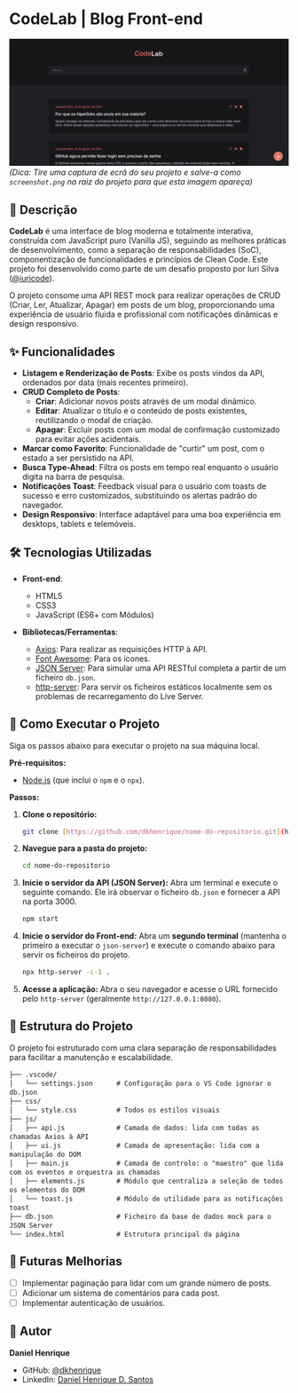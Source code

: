 # CodeLab | Blog Front-end

![Captura de tela do projeto CodeLab](./screenshot.png)
*(Dica: Tire uma captura de ecrã do seu projeto e salve-a como `screenshot.png` na raiz do projeto para que esta imagem apareça)*

## 📝 Descrição

**CodeLab** é uma interface de blog moderna e totalmente interativa, construída com JavaScript puro (Vanilla JS), seguindo as melhores práticas de desenvolvimento, como a separação de responsabilidades (SoC), componentização de funcionalidades e princípios de Clean Code. Este projeto foi desenvolvido como parte de um desafio proposto por Iuri Silva ([@iuricode](https://github.com/iuricode)).

O projeto consome uma API REST mock para realizar operações de CRUD (Criar, Ler, Atualizar, Apagar) em posts de um blog, proporcionando uma experiência de usuário fluida e profissional com notificações dinâmicas e design responsivo.

## ✨ Funcionalidades

- **Listagem e Renderização de Posts**: Exibe os posts vindos da API, ordenados por data (mais recentes primeiro).
- **CRUD Completo de Posts**:
  - **Criar**: Adicionar novos posts através de um modal dinâmico.
  - **Editar**: Atualizar o título e o conteúdo de posts existentes, reutilizando o modal de criação.
  - **Apagar**: Excluir posts com um modal de confirmação customizado para evitar ações acidentais.
- **Marcar como Favorito**: Funcionalidade de "curtir" um post, com o estado a ser persistido na API.
- **Busca Type-Ahead**: Filtra os posts em tempo real enquanto o usuário digita na barra de pesquisa.
- **Notificações Toast**: Feedback visual para o usuário com toasts de sucesso e erro customizados, substituindo os alertas padrão do navegador.
- **Design Responsivo**: Interface adaptável para uma boa experiência em desktops, tablets e telemóveis.

## 🛠️ Tecnologias Utilizadas

- **Front-end**:
  - HTML5
  - CSS3
  - JavaScript (ES6+ com Módulos)

- **Bibliotecas/Ferramentas**:
  - [Axios](https://axios-http.com/): Para realizar as requisições HTTP à API.
  - [Font Awesome](https://fontawesome.com/): Para os ícones.
  - [JSON Server](https://github.com/typicode/json-server): Para simular uma API RESTful completa a partir de um ficheiro `db.json`.
  - [http-server](https://www.npmjs.com/package/http-server): Para servir os ficheiros estáticos localmente sem os problemas de recarregamento do Live Server.

## 🚀 Como Executar o Projeto

Siga os passos abaixo para executar o projeto na sua máquina local.

**Pré-requisitos:**
- [Node.js](https://nodejs.org/en/) (que inclui o `npm` e o `npx`).

**Passos:**

1.  **Clone o repositório:**
    ```bash
    git clone [https://github.com/dkhenrique/nome-do-repositorio.git](https://github.com/dkhenrique/nome-do-repositorio.git)
    ```

2.  **Navegue para a pasta do projeto:**
    ```bash
    cd nome-do-repositorio
    ```

3.  **Inicie o servidor da API (JSON Server):**
    Abra um terminal e execute o seguinte comando. Ele irá observar o ficheiro `db.json` e fornecer a API na porta 3000.
    ```bash
    npm start
    ```

4.  **Inicie o servidor do Front-end:**
    Abra um **segundo terminal** (mantenha o primeiro a executar o `json-server`) e execute o comando abaixo para servir os ficheiros do projeto.
    ```bash
    npx http-server -c-1 .
    ```

5.  **Acesse a aplicação:**
    Abra o seu navegador e acesse o URL fornecido pelo `http-server` (geralmente `http://127.0.0.1:8080`).

## 📂 Estrutura do Projeto

O projeto foi estruturado com uma clara separação de responsabilidades para facilitar a manutenção e escalabilidade.

```
├── .vscode/
│   └── settings.json      # Configuração para o VS Code ignorar o db.json
├── css/
│   └── style.css          # Todos os estilos visuais
├── js/
│   ├── api.js             # Camada de dados: lida com todas as chamadas Axios à API
│   ├── ui.js              # Camada de apresentação: lida com a manipulação do DOM
│   ├── main.js            # Camada de controlo: o "maestro" que lida com os eventos e orquestra as chamadas
│   ├── elements.js        # Módulo que centraliza a seleção de todos os elementos do DOM
│   └── toast.js           # Módulo de utilidade para as notificações toast
├── db.json                # Ficheiro da base de dados mock para o JSON Server
└── index.html             # Estrutura principal da página
```

## 🔮 Futuras Melhorias

- [ ] Implementar paginação para lidar com um grande número de posts.
- [ ] Adicionar um sistema de comentários para cada post.
- [ ] Implementar autenticação de usuários.

## 👤 Autor

**Daniel Henrique**

- GitHub: [@dkhenrique](https://github.com/dkhenrique)
- LinkedIn: [Daniel Henrique D. Santos](https://www.linkedin.com/in/daniel-henrique-d-santos/)